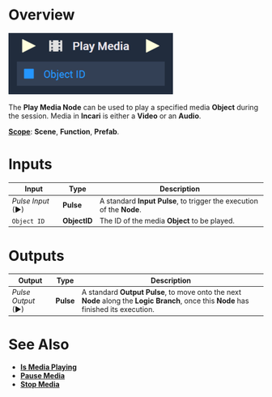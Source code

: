 # Overview

![The Play Media Node.](../../../.gitbook/assets/playmedianode.png)

The **Play Media Node** can be used to play a specified media **Object** during the session. Media in **Incari** is either a **Video** or an **Audio**. 

[**Scope**](../../overview.md#scopes): **Scene**, **Function**, **Prefab**.

# Inputs

|Input|Type|Description|
|---|---|---|
|*Pulse Input* (►)|**Pulse**|A standard **Input Pulse**, to trigger the execution of the **Node**.|
| `Object ID` | **ObjectID** | The ID of the media **Object** to be played. |

# Outputs

|Output|Type|Description|
|---|---|---|
|*Pulse Output* (►)|**Pulse**|A standard **Output Pulse**, to move onto the next **Node** along the **Logic Branch**, once this **Node** has finished its execution.|

# See Also

* [**Is Media Playing**](ismediaplaying.md)
* [**Pause Media**](pausemedia.md)
* [**Stop Media**](stopmedia.md)

